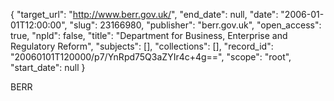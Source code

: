 {
  "target_url": "http://www.berr.gov.uk/", 
  "end_date": null, 
  "date": "2006-01-01T12:00:00", 
  "slug": 23166980, 
  "publisher": "berr.gov.uk", 
  "open_access": true, 
  "npld": false, 
  "title": "Department for Business, Enterprise and Regulatory Reform", 
  "subjects": [], 
  "collections": [], 
  "record_id": "20060101T120000/p7/YnRpd75Q3aZYIr4c+4g==", 
  "scope": "root", 
  "start_date": null
}

BERR